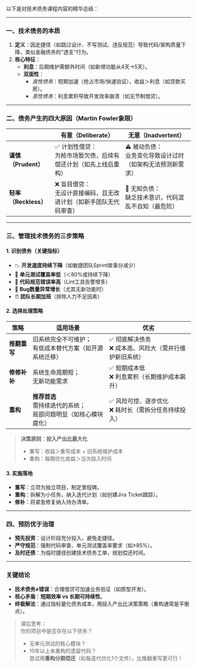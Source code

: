 以下是对技术债务课程内容的精华总结：

---

### 一、技术债务的本质
1. **定义**：因走捷径（如跳过设计、不写测试、违反规范）导致代码/架构质量下降，类似金融债务的"透支"行为。
2. **核心特征**：
   - **利息**：后期维护需额外时间（如新增功能从4天→5天）。
   - **双面性**：
     - *良性债务*：短期加速（抢占市场/快速验证），收益＞利息（如贷款买房）。
     - *恶性债务*：利息累积导致开发效率崩溃（如无节制借贷）。

---

### 二、债务产生的四大原因（Martin Fowler象限）

|                  | **有意（Deliberate）**                    | **无意（Inadvertent）**                |
| ---------------- | ------------------------------------- | ---------------------------------- |
| **谨慎（Prudent）**  | ✅ 计划性借贷：<br>为抢市场暂欠债，后续有偿还计划（如先上线后重构）  | ⚠️ 被动负债：<br>业务变化导致设计过时（如架构无法预测新需求） |
| **轻率（Reckless）** | ❌ 盲目借贷：<br>无设计直接编码，且无改进计划（如新手团队无代码审查） | 🚫 无知负债：<br>缺乏技术意识，代码混乱不自知（最危险）    |

---

### 三、管理技术债务的三步策略
#### 1. 识别债务（关键指标）
- 📉 **开发速度持续下降**（如敏捷团队Sprint故事分减少）
- 🧪 **单元测试覆盖率低**（＜80%或持续下降）
- 🚨 **代码规范错误率高**（Lint工具告警增多）
- 🐞 **Bug数量异常增长**（尤其无新功能时）
- ⏰ **团队长期加班**（排除人力不足因素）

#### 2. 选择处理策略

| **策略**   | **适用场景**                                                                 | **优劣**                                                                 |
|------------|----------------------------------------------------------------------------|--------------------------------------------------------------------------|
| **推翻重写** | 旧系统完全不可维护；<br>有低成本替代方案（如开源系统迁移）                          | ✅ 彻底解决债务<br>❌ 成本高、风险大（需并行维护新旧系统）                  |
| **修修补补** | 系统生命周期短；<br>无新功能需求                                           | ✅ 短期成本低<br>❌ 利息累积（长期维护成本飙升）                            |
| **重构**    | **推荐首选**<br>需持续迭代的系统；<br>局部问题明显（如核心模块腐化）               | ✅ 风险可控、逐步优化<br>❌ 耗时长（需拆分任务持续投入）                    |

> **决策原则**：**投入产出比最大化**  
> - 重写：收益＞重写成本 + 旧系统维护成本  
> - 重构：每期优化收益＞当次投入时间  

#### 3. 实施落地
- **重写**：立项为独立项目，制定里程碑。
- **重构**：拆解为小任务，纳入迭代计划（如创建Jira Ticket跟踪）。
- **修补**：将紧急修复纳入待办清单。

---

### 四、预防优于治理
- **预先投资**：设计阶段充分投入，避免走捷径。
- **严守规范**：强制代码审查、单元测试覆盖率要求（如≥85%）。
- **及时还债**：为临时捷径创建技术债务工单，规划偿还时间。

---

### 关键结论
- **技术债务≠错误**：合理借贷可加速业务验证（如原型开发）。
- **核心矛盾**：**短期效率 vs 长期可持续性**。
- **终极解法**：通过指标量化债务成本，用投入产出比决策策略（重构通常是平衡点）。

> 课后思考：  
> 你的项目中是否存在以下债务？  
> - 无单元测试的核心模块？  
> - 10年以上未重构的遗留代码？  
> 尝试用**重构分期偿还**（如每迭代优化1个文件），比推翻重写更可行！